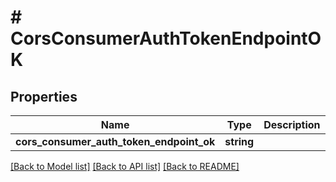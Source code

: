 # # CorsConsumerAuthTokenEndpointOK

## Properties

Name | Type | Description | Notes
------------ | ------------- | ------------- | -------------
**cors_consumer_auth_token_endpoint_ok** | **string** |  | [optional]

[[Back to Model list]](../../README.md#models) [[Back to API list]](../../README.md#endpoints) [[Back to README]](../../README.md)
